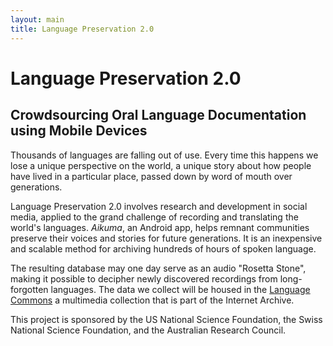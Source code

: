 ```yaml
---
layout: main
title: Language Preservation 2.0
---
```


# Language Preservation 2.0

## Crowdsourcing Oral Language Documentation using Mobile Devices

Thousands of languages are falling out of use.
Every time this happens we lose a unique perspective on the world,
a unique story about how people have lived in a particular place,
passed down by word of mouth over generations.

Language Preservation 2.0 involves research and development in social media,
applied to the grand challenge of recording and translating the world's languages.
*Aikuma*, an Android app, helps remnant communities preserve their voices and stories for future generations.
It is an inexpensive and scalable method for archiving hundreds of hours of spoken language.

The resulting database may one day serve as an audio "Rosetta Stone",
making it possible to decipher newly discovered recordings from long-forgotten languages.
The data we collect will be housed in the [Language Commons](http://archive.org/details/LanguageCommons) a multimedia collection that is part of the Internet Archive.

This project is sponsored by the US National Science Foundation, the
Swiss National Science Foundation, and the Australian Research Council.

